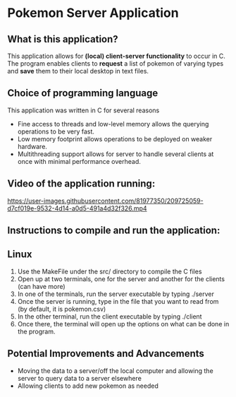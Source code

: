 # Pokemon Server Application

## What is this application?
This application allows for **(local) client-server functionality** to occur in C. The program enables clients to **request** a list of pokemon of varying types and **save** them to their local desktop in text files. 

## Choice of programming language
This application was written in C for several reasons
- Fine access to threads and low-level memory allows the querying operations to be very fast.
- Low memory footprint allows operations to be deployed on weaker hardware.
- Multithreading support allows for server to handle several clients at once with minimal performance overhead.

## Video of the application running:
https://user-images.githubusercontent.com/81977350/209725059-d7cf019e-9532-4d14-a0d5-491a4d32f326.mp4

## Instructions to compile and run the application:

## Linux
1. Use the MakeFile under the src/ directory to compile the C files
2. Open up at  two terminals, one for the server and another for the clients (can have more)
3. In one of the terminals, run the server executable by typing ./server
4. Once the server is running, type in the file that you want to read from (by default, it is pokemon.csv)
5. In the other terminal, run the client executable by typing ./client
6. Once there, the terminal will open up the options on what can be done in the program.

## Potential Improvements and Advancements
- Moving the data to a server/off the local computer and allowing the server to query data to a server elsewhere
- Allowing clients to add new pokemon as needed
